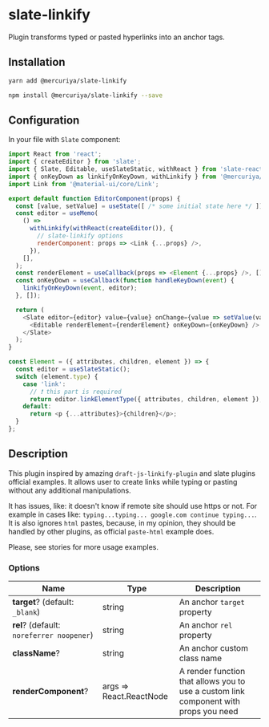 # slate-linkify
Plugin transforms typed or pasted hyperlinks into an anchor tags.

## Installation

```bash
yarn add @mercuriya/slate-linkify
```

```bash
npm install @mercuriya/slate-linkify --save
```

## Configuration

In your file with `Slate` component:

```js
import React from 'react';
import { createEditor } from 'slate';
import { Slate, Editable, useSlateStatic, withReact } from 'slate-react';
import { onKeyDown as linkifyOnKeyDown, withLinkify } from '@mercuriya/slate-linkify';
import Link from '@material-ui/core/Link';

export default function EditorComponent(props) {
  const [value, setValue] = useState([ /* some initial state here */ ]);
  const editor = useMemo(
    () =>
      withLinkify(withReact(createEditor()), {
        // slate-linkify options
        renderComponent: props => <Link {...props} />,
      }),
    [],
  );
  const renderElement = useCallback(props => <Element {...props} />, []);
  const onKeyDown = useCallback(function handleKeyDown(event) {
    linkifyOnKeyDown(event, editor);
  }, []);

  return (
    <Slate editor={editor} value={value} onChange={value => setValue(value)}>
      <Editable renderElement={renderElement} onKeyDown={onKeyDown} />
    </Slate>
  );
}

const Element = ({ attributes, children, element }) => {
  const editor = useSlateStatic();
  switch (element.type) {
    case 'link':
      // ❗️ this part is required
      return editor.linkElementType({ attributes, children, element });
    default:
      return <p {...attributes}>{children}</p>;
  }
};

```

## Description

This plugin inspired by amazing `draft-js-linkify-plugin` and slate plugins official
examples. It allows user to create links while typing or pasting without any additional
manipulations.

It has issues, like: it doesn't know if remote site should use https
or not. For example in cases like: `typing...typing... google.com continue typing...`.
It is also ignores `html` pastes, because, in my opinion, they should be handled by
other plugins, as official `paste-html` example does.

Please, see stories for more usage examples.

### Options
|Name|Type|Description|
|---|---|---|
|**target**? (default: `_blank`)|string|An anchor `target` property|
|**rel**? (default: `noreferrer noopener`)|string|An anchor `rel` property|
|**className**?|string|An anchor custom class name|
|**renderComponent**?|args => React.ReactNode|A render function that allows you to use a custom link component with props you need|
